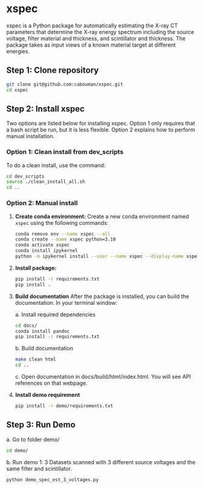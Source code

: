 # xspec

xspec is a Python package for automatically estimating the X-ray CT parameters that determine the X-ray energy spectrum including the source voltage, filter material and thickness, and scintillator and thickness. The package takes as input views of a known material target at different energies.

## Step 1: Clone repository

```bash
git clone git@github.com:cabouman/xspec.git
cd xspec
```

## Step 2: Install xspec

Two options are listed below for installing xspec. 
Option 1 only requires that a bash script be run, but it is less flexible. 
Option 2 explains how to perform manual installation.

### Option 1: Clean install from dev_scripts

To do a clean install, use the command:

```bash
cd dev_scripts
source ./clean_install_all.sh
cd ..
```

### Option 2: Manual install

1. **Create conda environment:**
   Create a new conda environment named `xspec` using the following commands:

   ```bash
   conda remove env --name xspec --all
   conda create --name xspec python=3.10
   conda activate xspec
   conda install ipykernel
   python -m ipykernel install --user --name xspec --display-name xspec
   ```

2. **Install package:**

   ```bash
   pip install -r requirements.txt
   pip install .
   ```

3. **Build documentation**
   After the package is installed, you can build the documentation.
   In your terminal window:

   a. Install required dependencies

   ```bash
   cd docs/
   conda install pandoc
   pip install -r requirements.txt
   ```

   b. Build documentation

   ```bash
   make clean html
   cd ..
   ```

   c. Open documentation in docs/build/html/index.html. You will see API references on that webpage.

4. **Install demo requirement**

   ```bash
   pip install -r demo/requirements.txt
   ```

## Step 3: Run Demo

a. Go to folder demo/

```bash
cd demo/
```

b. Run demo 1: 3 Datasets scanned with 3 different source voltages and the same filter and scintillator.

```bash
python demo_spec_est_3_voltages.py
```
